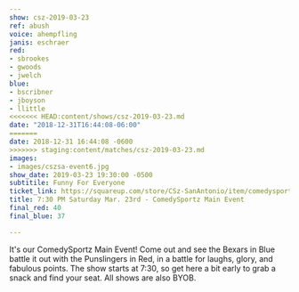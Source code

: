 ```yaml
---
show: csz-2019-03-23
ref: abush
voice: ahempfling
janis: eschraer
red:
- sbrookes
- gwoods
- jwelch
blue:
- bscribner
- jboyson
- llittle
<<<<<<< HEAD:content/shows/csz-2019-03-23.md
date: "2018-12-31T16:44:08-06:00"
=======
date: 2018-12-31 16:44:08 -0600
>>>>>>> staging:content/matches/csz-2019-03-23.md
images:
- images/cszsa-event6.jpg
show_date: 2019-03-23 19:30:00 -0500
subtitile: Funny For Everyone
ticket_link: https://squareup.com/store/CSz-SanAntonio/item/comedysportz-saturday-night-26
title: 7:30 PM Saturday Mar. 23rd - ComedySportz Main Event
final_red: 40
final_blue: 37

---
```

It's our ComedySportz Main Event! Come out and see the Bexars in Blue battle it out with the Punslingers in Red, in a battle for laughs, glory, and fabulous points. The show starts at 7:30, so get here a bit early to grab a snack and find your seat. All shows are also BYOB.
